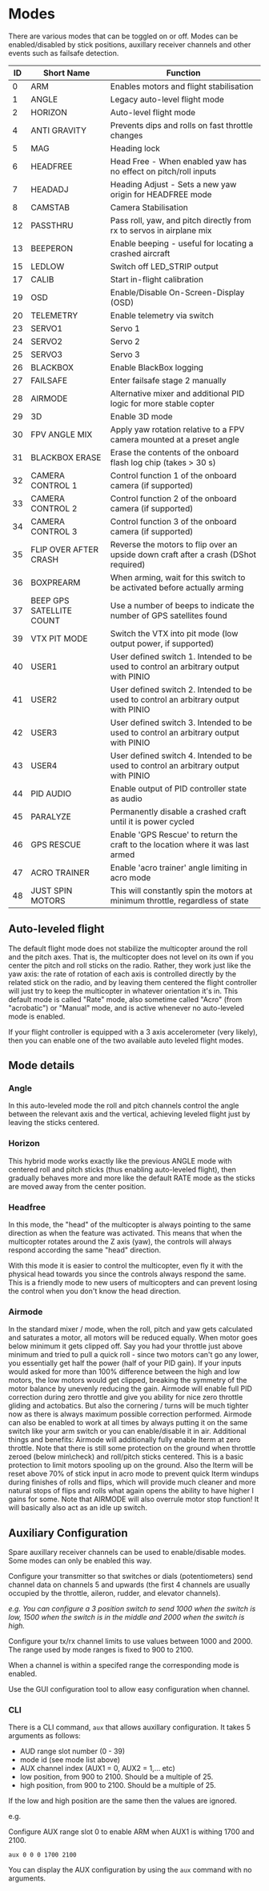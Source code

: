 # Modes

There are various modes that can be toggled on or off.  Modes can be enabled/disabled by stick positions, auxillary receiver channels and other events such as failsafe detection.

| ID | Short Name               | Function                                                             |
| -- | ------------------------ | ------------------------------------------------------------------------------------ |
| 0  | ARM                      | Enables motors and flight stabilisation                                              |
| 1  | ANGLE                    | Legacy auto-level flight mode                                                        |
| 2  | HORIZON                  | Auto-level flight mode                                                               |
| 4  | ANTI GRAVITY             | Prevents dips and rolls on fast throttle changes                                     |
| 5  | MAG                      | Heading lock                                                                         |
| 6  | HEADFREE                 | Head Free - When enabled yaw has no effect on pitch/roll inputs                      |
| 7  | HEADADJ                  | Heading Adjust - Sets a new yaw origin for HEADFREE mode                             |
| 8  | CAMSTAB                  | Camera Stabilisation                                                                 |
| 12 | PASSTHRU                 | Pass roll, yaw, and pitch directly from rx to servos in airplane mix                 |
| 13 | BEEPERON                 | Enable beeping - useful for locating a crashed aircraft                              |
| 15 | LEDLOW                   | Switch off LED\_STRIP output                                                         |
| 17 | CALIB                    | Start in-flight calibration                                                          |
| 19 | OSD                      | Enable/Disable On-Screen-Display (OSD)                                               |
| 20 | TELEMETRY                | Enable telemetry via switch                                                          |
| 23 | SERVO1                   | Servo 1                                                                              |
| 24 | SERVO2                   | Servo 2                                                                              |
| 25 | SERVO3                   | Servo 3                                                                              |
| 26 | BLACKBOX                 | Enable BlackBox logging                                                              |
| 27 | FAILSAFE                 | Enter failsafe stage 2 manually                                                      |
| 28 | AIRMODE                  | Alternative mixer and additional PID logic for more stable copter                    |
| 29 | 3D                       | Enable 3D mode                                                                       |
| 30 | FPV ANGLE MIX            | Apply yaw rotation relative to a FPV camera mounted at a preset angle                |
| 31 | BLACKBOX ERASE           | Erase the contents of the onboard flash log chip (takes > 30 s)                      |
| 32 | CAMERA CONTROL 1         | Control function 1 of the onboard camera (if supported)                              |
| 33 | CAMERA CONTROL 2         | Control function 2 of the onboard camera (if supported)                              |
| 34 | CAMERA CONTROL 3         | Control function 3 of the onboard camera (if supported)                              |
| 35 | FLIP OVER AFTER CRASH    | Reverse the motors to flip over an upside down craft after a crash (DShot required)  |
| 36 | BOXPREARM                | When arming, wait for this switch to be activated before actually arming             |
| 37 | BEEP GPS SATELLITE COUNT | Use a number of beeps to indicate the number of GPS satellites found                 |
| 39 | VTX PIT MODE             | Switch the VTX into pit mode (low output power, if supported)                        |
| 40 | USER1                    | User defined switch 1. Intended to be used to control an arbitrary output with PINIO |
| 41 | USER2                    | User defined switch 2. Intended to be used to control an arbitrary output with PINIO |
| 42 | USER3                    | User defined switch 3. Intended to be used to control an arbitrary output with PINIO |
| 43 | USER4                    | User defined switch 4. Intended to be used to control an arbitrary output with PINIO |
| 44 | PID AUDIO                | Enable output of PID controller state as audio                                       |
| 45 | PARALYZE                 | Permanently disable a crashed craft until it is power cycled                         |
| 46 | GPS RESCUE               | Enable 'GPS Rescue' to return the craft to the location where it was last armed      |
| 47 | ACRO TRAINER             | Enable 'acro trainer' angle limiting in acro mode                                    |
| 48 | JUST SPIN MOTORS         | This will constantly spin the motors at minimum throttle, regardless of state        |

## Auto-leveled flight

The default flight mode does not stabilize the multicopter around the roll and the pitch axes. That is, the multicopter does not level on its own if you center the pitch and roll sticks on the radio. Rather, they work just like the yaw axis: the rate of rotation of each axis is controlled directly by the related stick on the radio, and by leaving them centered the flight controller will just try to keep the multicopter in whatever orientation it's in. This default mode is called "Rate" mode, also sometime called "Acro" (from "acrobatic") or "Manual" mode, and is active whenever no auto-leveled mode is enabled.

If your flight controller is equipped with a 3 axis accelerometer (very likely), then you can enable one of the two available auto leveled flight modes.

## Mode details

### Angle

In this auto-leveled mode the roll and pitch channels control the angle between the relevant axis and the vertical, achieving leveled flight just by leaving the sticks centered.

### Horizon

This hybrid mode works exactly like the previous ANGLE mode with centered roll and pitch sticks (thus enabling auto-leveled flight), then gradually behaves more and more like the default RATE mode as the sticks are moved away from the center position.

### Headfree

In this mode, the "head" of the multicopter is always pointing to the same direction as when the feature was activated. This means that when the multicopter rotates around the Z axis (yaw), the controls will always respond according the same "head" direction.

With this mode it is easier to control the multicopter, even fly it with the physical head towards you since the controls always respond the same. This is a friendly mode to new users of multicopters and can prevent losing the control when you don't know the head direction. 

### Airmode

In the standard mixer / mode, when the roll, pitch and yaw gets calculated and saturates a motor, all motors
will be reduced equally. When motor goes below minimum it gets clipped off.
Say you had your throttle just above minimum and tried to pull a quick roll - since two motors can't go
any lower, you essentially get half the power (half of your PID gain).
If your inputs would asked for more than 100% difference between the high and low motors, the low motors
would get clipped, breaking the symmetry of the motor balance by unevenly reducing the gain.
Airmode will enable full PID correction during zero throttle and give you ability for nice zero throttle
gliding and actobatics. But also the cornering / turns will be much tighter now as there is always maximum
possible correction performed. Airmode can also be enabled to work at all times by always putting it on the
same switch like your arm switch or you can enable/disable it in air. Additional things and benefits: Airmode
will additionally fully enable Iterm at zero throttle. Note that there is still some protection on the ground
when throttle zeroed (below min\check) and roll/pitch sticks centered. This is a basic protection to limit
motors spooling up on the ground. Also the Iterm will be reset above 70% of stick input in acro mode to prevent
quick Iterm windups during finishes of rolls and flips, which will provide much cleaner and more natural stops
of flips and rolls what again opens the ability to have higher I gains for some.
Note that AIRMODE will also overrule motor stop function! It will basically also act as an idle up switch.


## Auxiliary Configuration

Spare auxillary receiver channels can be used to enable/disable modes.  Some modes can only be enabled this way.

Configure your transmitter so that switches or dials (potentiometers) send channel data on channels 5 and upwards (the first 4 channels are usually occupied by the throttle, aileron, rudder, and elevator channels).

_e.g. You can configure a 3 position switch to send 1000 when the switch is low, 1500 when the switch is in the middle and 2000 when the switch is high._

Configure your tx/rx channel limits to use values between 1000 and 2000.  The range used by mode ranges is fixed to 900 to 2100.

When a channel is within a specifed range the corresponding mode is enabled.

Use the GUI configuration tool to allow easy configuration when channel.

### CLI 

There is a CLI command, `aux` that allows auxillary configuration.  It takes 5 arguments as follows:

* AUD range slot number (0 - 39)
* mode id (see mode list above)
* AUX channel index (AUX1 = 0, AUX2 = 1,... etc)
* low position, from 900 to 2100. Should be a multiple of 25.
* high position, from 900 to 2100. Should be a multiple of 25.

If the low and high position are the same then the values are ignored.

e.g.

Configure AUX range slot 0 to enable ARM when AUX1 is withing 1700 and 2100.
 
```
aux 0 0 0 1700 2100
```

You can display the AUX configuration by using the `aux` command with no arguments.

